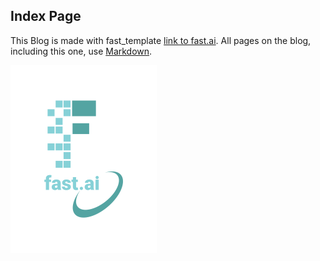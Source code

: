 
## Index Page

This Blog is made with fast_template [link to fast.ai](https://www.fast.ai/2020/01/16/fast_template/).
All pages on the blog, including this one, use [Markdown](https://guides.github.com/features/mastering-markdown/). 

![Image of fast.ai logo](images/logo.png)
